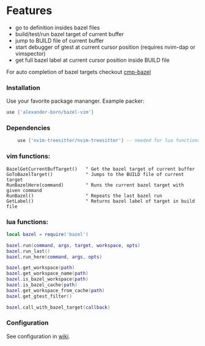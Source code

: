 # Features
 - go to definition insides bazel files
 - build/test/run bazel target of current buffer
 - jump to BUILD file of current buffer
 - start debugger of gtest at current cursor position (requires nvim-dap or vimspector)
 - get full bazel label at current cursor position inside BUILD file
 
 For auto completion of bazel targets checkout [cmp-bazel](https://github.com/alexander-born/cmp-bazel)
 
### Installation
Use your favorite package mananger. Example packer:
```lua
use {'alexander-born/bazel-vim'}
```

### Dependencies
```lua
    use {'nvim-treesitter/nvim-treesitter'} -- needed for lua functions (debugging bazel gtests)
```


### vim functions:
```viml
BazelGetCurrentBufTarget()   " Get the bazel target of current buffer
GoToBazelTarget()            " Jumps to the BUILD file of current target
RunBazelHere(command)        " Runs the current bazel target with given command
RunBazel()                   " Repeats the last bazel run
GetLabel()                   " Returns bazel label of target in build file
```

### lua functions:
```lua
local bazel = require('bazel')

bazel.run(command, args, target, workspace, opts)
bazel.run_last()
bazel.run_here(command, args, opts)

bazel.get_workspace(path)
bazel.get_workspace_name(path)
bazel.is_bazel_workspace(path)
bazel.is_bazel_cache(path)
bazel.get_workspace_from_cache(path)
bazel.get_gtest_filter()

bazel.call_with_bazel_target(callback)
```

### Configuration
See configuration in [wiki](https://github.com/alexander-born/bazel-vim/wiki).
